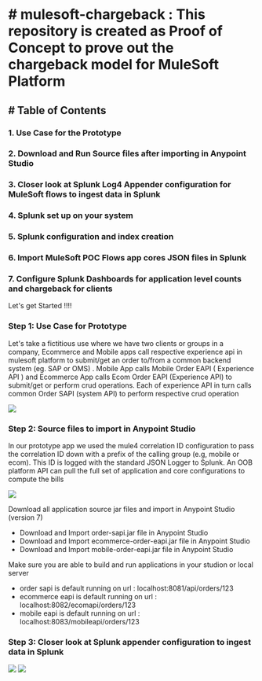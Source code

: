 # # mulesoft-chargeback : This repository is created as Proof of Concept to prove out the chargeback model for MuleSoft Platform 
## # Table of Contents 
###   1. Use Case for the Prototype
###   2. Download and Run Source files after importing in Anypoint Studio
###   3. Closer look at Splunk Log4 Appender configuration for MuleSoft flows to ingest data in Splunk
###   4. Splunk set up on your system 
###   5. Splunk configuration and index creation
###   6. Import MuleSoft POC Flows app cores JSON files in Splunk
###   7. Configure Splunk Dashboards for application level counts and chargeback for clients
  
  Let's get Started !!!!

### Step 1: Use Case for Prototype 
  Let's take a fictitious use where we have two clients or groups in a company, Ecommerce and Mobile apps call respective experience api in mulesoft platform to submit/get an order to/from a common backend system (eg. SAP or OMS) . Mobile App calls Mobile Order EAPI ( Experience API ) and Ecommerce App calls Ecom Order EAPI (Experience API) to submit/get or perform crud operations. Each of experience API in turn calls common Order SAPI (system API) to perform respective crud operation 

![](https://github.com/nikhilgauba/mulesoft-chargeback/blob/main/UseCase.png)


### Step 2: Source files to import in Anypoint Studio 

In our prototype app we used the mule4 correlation ID configuration to pass the correlation ID down with a prefix of the calling group (e.g, mobile or ecom). This ID is logged with the standard JSON Logger to Splunk. An OOB platform API can pull the full set of application and core configurations to compute the bills

![](https://github.com/nikhilgauba/mulesoft-chargeback/blob/main/APILayers.png)

Download all application source jar files and import in Anypoint Studio (version 7) 
- Download and Import order-sapi.jar file in Anypoint Studio 
- Download and Import ecommerce-order-eapi.jar file in Anypoint Studio
- Download and Import mobile-order-eapi.jar file in Anypoint Studio

Make sure you are able to build and run applications in your studion or local server 
- order sapi is default running on url : localhost:8081/api/orders/123
- ecommerce eapi is default running on url : localhost:8082/ecomapi/orders/123
- mobile eapi is default running on url :  localhost:8083/mobileapi/orders/123

### Step 3: Closer look at Splunk appender configuration to ingest data in Splunk

![](https://github.com/nikhilgauba/mulesoft-chargeback/blob/main/log4jappender.png)
![](https://github.com/nikhilgauba/mulesoft-chargeback/blob/main/config.png)




